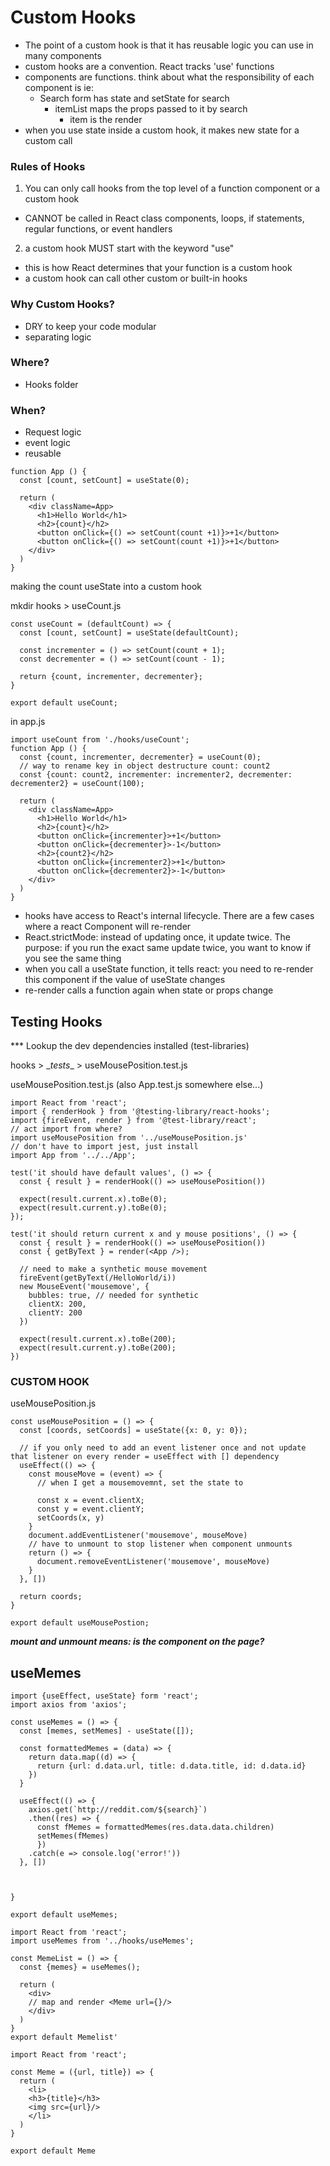 # Custom Hooks

- The point of a custom hook is that it has reusable logic you can use in many components
- custom hooks are a convention. React tracks 'use' functions 
- components are functions. think about what the responsibility of each component is ie:
  - Search form has state and setState for search
    - itemList maps the props passed to it by search
      - item is the render 
- when you use state inside a custom hook, it makes new state for a custom call

### Rules of Hooks

1. You can only call hooks from the top level of a function component or a custom hook
  - CANNOT be called in React class components, loops, if statements, regular functions, or event handlers
2. a custom hook MUST start with the keyword "use"
  - this is how React determines that your function is a custom hook
  - a custom hook can call other custom or built-in hooks

### Why Custom Hooks?

- DRY to keep your code modular
- separating logic

### Where?
- Hooks folder

### When? 
- Request logic 
- event logic
- reusable 

```
function App () {
  const [count, setCount] = useState(0);

  return (
    <div className=App>
      <h1>Hello World</h1>
      <h2>{count}</h2>
      <button onClick={() => setCount(count +1)}>+1</button>
      <button onClick={() => setCount(count +1)}>+1</button>
    </div>
  )
}
```

making the count useState into a custom hook

mkdir hooks > useCount.js

```
const useCount = (defaultCount) => {
  const [count, setCount] = useState(defaultCount);

  const incrementer = () => setCount(count + 1);
  const decrementer = () => setCount(count - 1);

  return {count, incrementer, decrementer};
}

export default useCount;
```

in app.js

```
import useCount from './hooks/useCount';
function App () {
  const {count, incrementer, decrementer} = useCount(0);
  // way to rename key in object destructure count: count2
  const {count: count2, incrementer: incrementer2, decrementer: decrementer2} = useCount(100);

  return (
    <div className=App>
      <h1>Hello World</h1>
      <h2>{count}</h2>
      <button onClick={incrementer}>+1</button>
      <button onClick={decrementer}>-1</button>
      <h2>{count2}</h2>
      <button onClick={incrementer2}>+1</button>
      <button onClick={decrementer2}>-1</button>
    </div>
  )
}
```

- hooks have access to React's internal lifecycle. There are a few cases where a react Component will re-render
- React.strictMode: instead of updating once, it update twice. The purpose: if you run the exact same update twice, you want to know if you see the same thing
- when you call a useState function, it tells react: you need to re-render this component if the value of useState changes
- re-render calls a function again when state or props change

## Testing Hooks

*** Lookup the dev dependencies installed (test-libraries)

hooks > \__tests__ > useMousePosition.test.js

useMousePosition.test.js (also App.test.js somewhere else...)
```
import React from 'react';
import { renderHook } from '@testing-library/react-hooks';
import {fireEvent, render } from '@test-library/react';
// act import from where?
import useMousePosition from '../useMousePosition.js'
// don't have to import jest, just install
import App from '../../App';

test('it should have default values', () => {
  const { result } = renderHook(() => useMousePosition())

  expect(result.current.x).toBe(0);
  expect(result.current.y).toBe(0);
});

test('it should return current x and y mouse positions', () => {
  const { result } = renderHook(() => useMousePosition())
  const { getByText } = render(<App />);

  // need to make a synthetic mouse movement
  fireEvent(getByText(/HelloWorld/i))
  new MouseEvent('mousemove', {
    bubbles: true, // needed for synthetic 
    clientX: 200,
    clientY: 200
  })

  expect(result.current.x).toBe(200);
  expect(result.current.y).toBe(200);
})
```
### CUSTOM HOOK
useMousePosition.js
```
const useMousePosition = () => {
  const [coords, setCoords] = useState({x: 0, y: 0});

  // if you only need to add an event listener once and not update that listener on every render = useEffect with [] dependency
  useEffect(() => {
    const mouseMove = (event) => {
      // when I get a mousemovemnt, set the state to 

      const x = event.clientX;
      const y = event.clientY;
      setCoords(x, y)
    }
    document.addEventListener('mousemove', mouseMove)
    // have to unmount to stop listener when component unmounts
    return () => {
      document.removeEventListener('mousemove', mouseMove)
    }
  }, [])

  return coords;
}

export default useMousePostion;
```

***mount and unmount means: is the component on the page?***

## useMemes

```
import {useEffect, useState} form 'react';
import axios from 'axios';

const useMemes = () => {
  const [memes, setMemes] - useState([]);

  const formattedMemes = (data) => {
    return data.map((d) => {
      return {url: d.data.url, title: d.data.title, id: d.data.id}
    })
  }

  useEffect(() => {
    axios.get(`http://reddit.com/${search}`)
    .then((res) => {
      const fMemes = formattedMemes(res.data.data.children)
      setMemes(fMemes)
      })
    .catch(e => console.log('error!'))
  }, [])



}

export default useMemes;
```

```
import React from 'react';
import useMemes from '../hooks/useMemes';

const MemeList = () => {
  const {memes} = useMemes();

  return (
    <div>
    // map and render <Meme url={}/>
    </div>
  )
}
export default Memelist'
```

```
import React from 'react';

const Meme = ({url, title}) => {
  return (
    <li>
    <h3>{title}</h3>
    <img src={url}/>
    </li>
  )
}

export default Meme
```